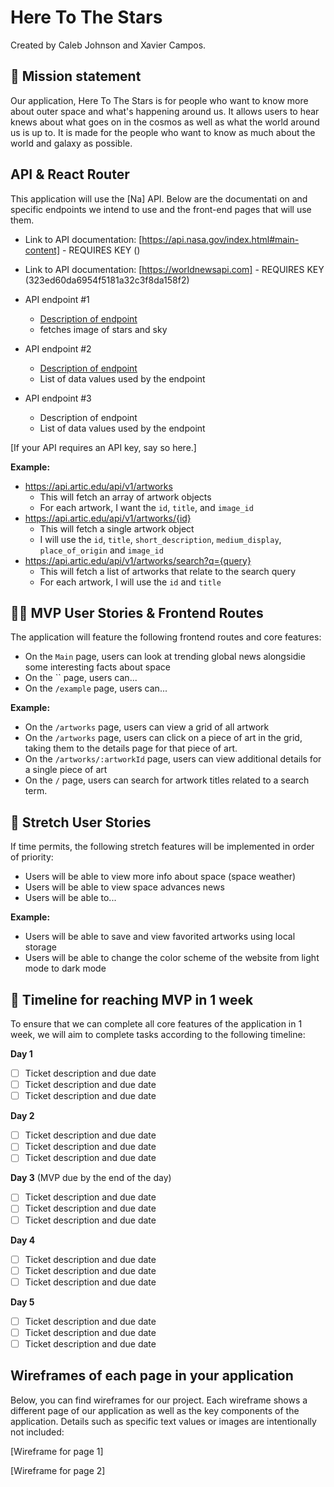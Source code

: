 # Here To The Stars

Created by Caleb Johnson and Xavier Campos.

## 🚀 Mission statement

Our application, Here To The Stars is for people who want to know more about outer space and what's happening around us. It allows users to hear knews about what goes on in the cosmos as well as what the world around us is up to. It is made for the people who want to know as much about the world and galaxy as possible.

## API & React Router

This application will use the [Na] API. Below are the documentati on and specific endpoints we intend to use and the front-end pages that will use them.

- Link to API documentation: [https://api.nasa.gov/index.html#main-content] - REQUIRES KEY ()


- Link to API documentation: [https://worldnewsapi.com] - REQUIRES KEY (323ed60da6954f5181a32c3f8da158f2)


- API endpoint #1
  - [Description of endpoint](https://api.nasa.gov/planetary/apod)
  - fetches image of stars and sky


- API endpoint #2
  - [Description of endpoint](https://api.worldnewsapi.com/top-news)
  - List of data values used by the endpoint


- API endpoint #3
  - Description of endpoint
  - List of data values used by the endpoint

[If your API requires an API key, say so here.]

**Example:**
- https://api.artic.edu/api/v1/artworks
  - This will fetch an array of artwork objects
  - For each artwork, I want the `id`, `title`, and `image_id`
- https://api.artic.edu/api/v1/artworks/{id}
  - This will fetch a single artwork object
  - I will use the `id`, `title`, `short_description`, `medium_display`, `place_of_origin` and `image_id`
- https://api.artic.edu/api/v1/artworks/search?q={query}
  - This will fetch a list of artworks that relate to the search query
  - For each artwork, I will use the `id` and `title`

## 👩‍💻 MVP User Stories & Frontend Routes

The application will feature the following frontend routes and core features:

* On the `Main` page, users can look at trending global news alongsidie some interesting facts about space
* On the `` page, users can...
* On the `/example` page, users can...

**Example:**
- On the `/artworks` page, users can view a grid of all artwork
- On the `/artworks` page, users can click on a piece of art in the grid, taking them to the details page for that piece of art.
- On the `/artworks/:artworkId` page, users can view additional details for a single piece of art
- On the `/` page, users can search for artwork titles related to a search term.

## 🤔 Stretch User Stories

If time permits, the following stretch features will be implemented in order of priority:

* Users will be able to view more info about space (space weather)
* Users will be able to view space advances news
* Users will be able to...

**Example:**
* Users will be able to save and view favorited artworks using local storage
* Users will be able to change the color scheme of the website from light mode to dark mode

## 📆 Timeline for reaching MVP in 1 week

To ensure that we can complete all core features of the application in 1 week, we will aim to complete tasks according to the following timeline:

**Day 1**
- [ ] Ticket description and due date
- [ ] Ticket description and due date
- [ ] Ticket description and due date

**Day 2**
- [ ] Ticket description and due date
- [ ] Ticket description and due date
- [ ] Ticket description and due date

**Day 3** (MVP due by the end of the day)
- [ ] Ticket description and due date
- [ ] Ticket description and due date
- [ ] Ticket description and due date

**Day 4**
- [ ] Ticket description and due date
- [ ] Ticket description and due date
- [ ] Ticket description and due date

**Day 5**
- [ ] Ticket description and due date
- [ ] Ticket description and due date
- [ ] Ticket description and due date

## Wireframes of each page in your application

Below, you can find wireframes for our project. Each wireframe shows a different page of our application as well as the key components of the application. Details such as specific text values or images are intentionally not included:

[Wireframe for page 1]

[Wireframe for page 2]
